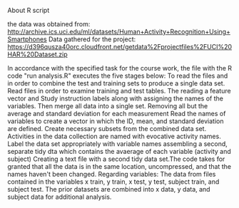 About R script

the data was obtained from:
http://archive.ics.uci.edu/ml/datasets/Human+Activity+Recognition+Using+Smartphones
Data gathered for the project:
https://d396qusza40orc.cloudfront.net/getdata%2Fprojectfiles%2FUCI%20HAR%20Dataset.zip

In accordance with the specified task for the course work, the file with the R code "run analysis.R" executes the five stages below:
To read the files and in order to combine the test and training sets to produce a single data set.
Read files in order to examine  training and test tables.
The reading a feature vector and  Study instruction labels along with assigning the names of the  variables. Then merge all data into a single set. Removing all but the average and standard deviation for each measurement
Read the names of variables to create a vector in which the ID, mean, and standard deviation are defined. Create necessary subsets from the combined data set. 
Activities in the data collection are named with evocative activity names.
Label  the data set appropriately with variable names assembling a second, separate tidy dta which contains the avaerage of each variable (activity and subject)
Creating a text file with a second tidy data set.The code takes for granted that all the data is in the same location, uncompressed, and that the names haven't been changed.
Regarding variables:
The data from files contained in the variables x train, y train, x test, y test, subject train, and subject test.
The prior datasets are combined into x data, y data, and subject data for additional analysis.
